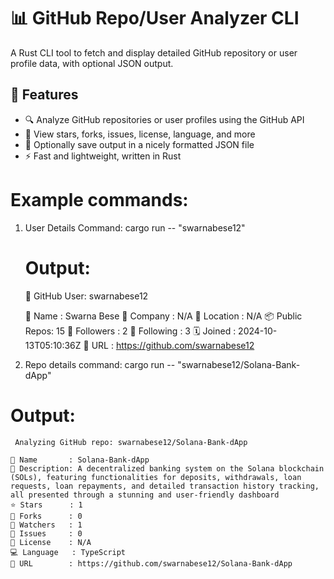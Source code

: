 # 📊 GitHub Repo/User Analyzer CLI

A Rust CLI tool to fetch and display detailed GitHub repository or user profile data, with optional JSON output.


## 🧰 Features

- 🔍 Analyze GitHub repositories or user profiles using the GitHub API
- 📄 View stars, forks, issues, license, language, and more
- 💾 Optionally save output in a nicely formatted JSON file
- ⚡ Fast and lightweight, written in Rust

# Example commands:
1) User Details Command: cargo run -- "swarnabese12"
   # Output:
    👤 GitHub User: swarnabese12
    
    🧑 Name       : Swarna Bese
    🏢 Company    : N/A
    📍 Location   : N/A
    📦 Public Repos: 15
    👥 Followers  : 2
    🤝 Following  : 3
    🗓️  Joined     : 2024-10-13T05:10:36Z
    🔗 URL        : https://github.com/swarnabese12

2) Repo details command: cargo run -- "swarnabese12/Solana-Bank-dApp"
  # Output: 
     Analyzing GitHub repo: swarnabese12/Solana-Bank-dApp
    
    📄 Name       : Solana-Bank-dApp
    💬 Description: A decentralized banking system on the Solana blockchain (SOLs), featuring functionalities for deposits, withdrawals, loan requests, loan repayments, and detailed transaction history tracking, all presented through a stunning and user-friendly dashboard
    ⭐ Stars      : 1
    🍴 Forks      : 0
    👀 Watchers   : 1
    🐛 Issues     : 0
    📝 License    : N/A
    💻 Language   : TypeScript
    🔗 URL        : https://github.com/swarnabese12/Solana-Bank-dApp

